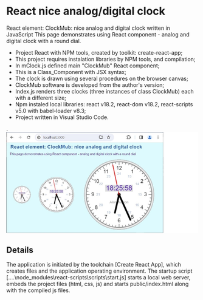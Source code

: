 # React nice analog/digital clock

React element: ClockMub: nice analog and digital clock written in JavaScript
This page demonstrates using React component - analog and digital clock with a round dial. 

- Project React with NPM tools, created by toolkit: create-react-app;
- This project requires instalation libraries by NPM tools, and compilation;
- In mClock.js defined main "ClockMub" React component;
- This is a Class_Component with JSX syntax;
- The clock is drawn using several procedures on the browser canvas;
- ClockMub software is developed from the author's version;
- Index.js renders three clocks (three instances of class ClockMub) each with a different size;
- Npm instaled local libraries: react v18.2, react-dom v18.2, react-scripts v5.0 with babel-loader v8.3;
- Project written in Visual Studio Code.

.
![](jpg/MubClocks_02.jpg)

## Details

The application is initiated by the toolchain [Create React App], which creates files and the application operating environment. The startup script [….\node_modules\react-scripts\scripts\start.js] starts a local web server, embeds the project files (html, css, js) and starts public/index.html along with the compiled js files.
